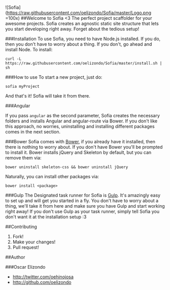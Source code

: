 ![Sofia](https://raw.githubusercontent.com/oelizondo/Sofia/master/Logo.png =100x)
##Welcome to Sofia <3
The perfect project scaffolder for your awesome projects. Sofia creates an agnostic static site structure that lets you start developing right away. Forget about the tedious setup!

###Installation
To use Sofia, you need to have Node.js installed. If you do, then you don't have to worry about a thing. If you don't, go ahead and install Node.
To install:
```console
curl -L https://raw.githubusercontent.com/oelizondo/Sofia/master/install.sh | sh
```

###How to use
To start a new project, just do:
```console
sofia myProject
```
And that's it! Sofia will take it from there.

###Angular

If you pass ```angular``` as the second parameter, Sofia creates the necessary folders and installs Angular and angular-route via Bower. If you don't like this approach, no worries, uninstalling and installing different packages comes in the next section.

###Bower
Sofia comes with [Bower](http://bower.io/), if you already have it installed, then there is nothing to worry about. If you don't have Bower you'll be prompted to install it. Bower installs jQuery and Skeleton by default, but you can remove them via:

```console
bower uninstall skeleton-css && bower uninstall jQuery
```
Naturally, you can install other packages via:
```console
bower install <package>
```

###Gulp
The Designated task runner for Sofia is [Gulp](http://gulpjs.com/). It's amazingly easy to set up and will get you started in a fly. You don't have to worry about a thing, we'll take it from here and make sure you have Gulp and start working right away!
If you don't use Gulp as your task runner, simply tell Sofia you don't want it at the installation setup :3

##Contributing
1. Fork!
2. Make your changes!
3. Pull request!

##Author

###Oscar Elizondo
* http://twitter.com/oehinojosa
* http://github.com/oelizondo
